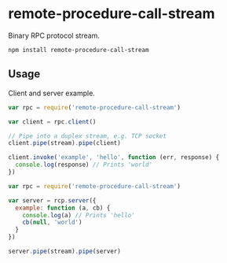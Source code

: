 # remote-procedure-call-stream

Binary RPC protocol stream.

    npm install remote-procedure-call-stream

## Usage

Client and server example.

```javascript
var rpc = require('remote-procedure-call-stream')

var client = rpc.client()

// Pipe into a duplex stream, e.g. TCP socket
client.pipe(stream).pipe(client)

client.invoke('example', 'hello', function (err, response) {
  console.log(response) // Prints 'world'
})
```

```javascript
var rpc = require('remote-procedure-call-stream')

var server = rcp.server({
  example: function (a, cb) {
    console.log(a) // Prints 'hello'
    cb(null, 'world')
  }
})

server.pipe(stream).pipe(server)
```

